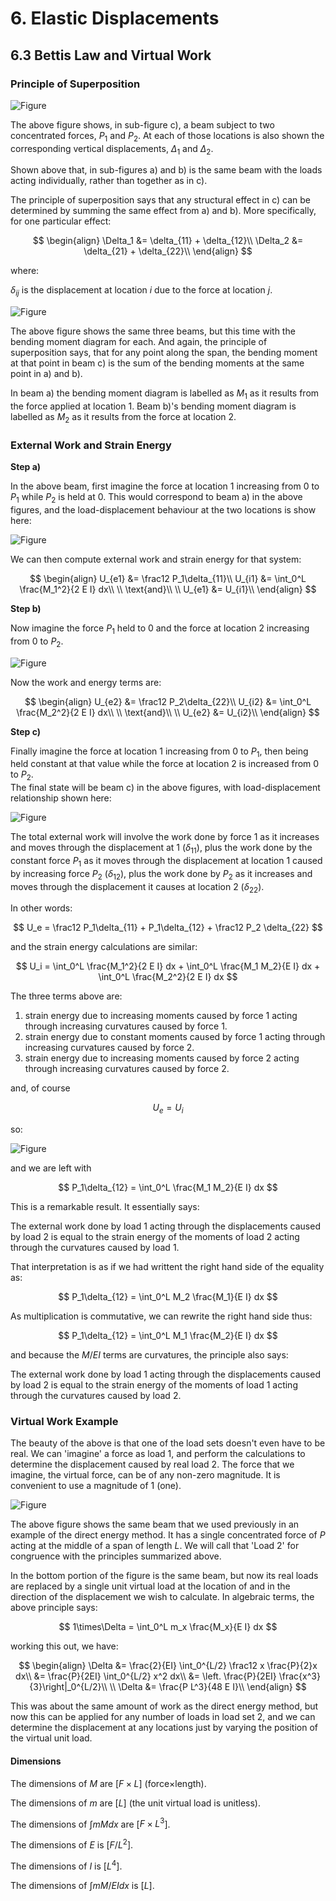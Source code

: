 # 6. Elastic Displacements

## 6.3 Bettis Law and Virtual Work

### Principle of Superposition

![Figure](../../../images/displacements/workenergy/bending-1.svg)

The above figure shows, in sub-figure c), a beam subject to two concentrated forces, 
$P_1$ and $P_2$.  At each of those locations is also shown the corresponding
vertical displacements, $\Delta_1$ and $\Delta_2$.

Shown above that, in sub-figures a) and b) is the same beam with the loads
acting individually, rather than together as in c).

The principle of superposition says that any structural effect in 
c) can be determined by summing the same effect from a) and b).
More specifically, for one particular effect:

$$
\begin{align}
\Delta_1 &= \delta_{11} + \delta_{12}\\
\Delta_2 &= \delta_{21} + \delta_{22}\\
\end{align}
$$

where:

$\delta_{ij}$ is the displacement at location $i$ due to the force at location $j$.

![Figure](../../../images/displacements/workenergy/bending-2.svg)

The above figure shows the same three beams, but this time with the
bending moment diagram for each.  And again, the principle of superposition
says, that for any point along the span, the bending moment at that point in beam c)
is the sum of the bending moments at the same point in a) and b).

In beam a) the bending moment diagram is labelled as $M_1$ as it results
from the force applied at location 1.  Beam b)'s bending moment diagram
is labelled as $M_2$ as it results from the force at location 2.

### External Work and Strain Energy

__Step a)__

In the above beam, first imagine the force at location 1 increasing from 0 to
$P_1$ while $P_2$ is held at 0.  This would correspond to beam a) in the above figures,
and the load-displacement behaviour at the two locations is show here:

![Figure](../../../images/displacements/workenergy/bending-1-a.svg)

We can then compute external work and strain energy for that system:

$$
\begin{align}
U_{e1} &= \frac12 P_1\delta_{11}\\
U_{i1} &= \int_0^L \frac{M_1^2}{2 E I} dx\\
\\
\text{and}\\
\\
U_{e1} &= U_{i1}\\
\end{align}
$$

__Step b)__

Now imagine the force $P_1$ held to 0 and the force at location 2
increasing from 0 to $P_2$.

![Figure](../../../images/displacements/workenergy/bending-1-b.svg)

Now the work and energy terms are:

$$
\begin{align}
U_{e2} &= \frac12 P_2\delta_{22}\\
U_{i2} &= \int_0^L \frac{M_2^2}{2 E I} dx\\
\\
\text{and}\\
\\
U_{e2} &= U_{i2}\\
\end{align}
$$

__Step c)__

Finally imagine the force at location 1 increasing from 0 to $P_1$, then being held constant
at that value while the force at location 2 is increased from 0 to $P_2$.  
The final state will be beam c) in the above figures, with load-displacement
relationship shown here:

![Figure](../../../images/displacements/workenergy/bending-1-c.svg)

The total external work will involve the work done by force 1 as it increases and moves through
the displacement at 1 ($\delta_{11}$), 
plus the work done by the constant force $P_1$ as it moves through
the displacement at location 1 caused by increasing force $P_2$ ($\delta_{12}$), 
plus the work done by $P_2$
as it increases and moves through the displacement it causes at location 2 ($\delta_{22}$).

In other words:

$$
U_e = \frac12 P_1\delta_{11} + P_1\delta_{12} + \frac12 P_2 \delta_{22}
$$

and the strain energy calculations are similar:

$$
U_i = \int_0^L \frac{M_1^2}{2 E I} dx + \int_0^L \frac{M_1 M_2}{E I} dx + 
      \int_0^L \frac{M_2^2}{2 E I} dx
$$

The three terms above are:
1. strain energy due to increasing moments caused by force 1 acting through increasing
   curvatures caused by force 1.
1. strain energy due to constant moments caused by force 1 acting through increasing
   curvatures caused by force 2.
1. strain energy due to increasing moments caused by force 2 acting through increasing
   curvatures caused by force 2.
   
and, of course

$$
U_e = U_i
$$
 
 so:
 
![Figure](../../../images/displacements/workenergy/bending-3.svg)

and we are left with

$$
 P_1\delta_{12} =  \int_0^L \frac{M_1 M_2}{E I} dx
$$

This is a remarkable result.  It essentially says:

<div class="admonition important">
The external work done by load 1 acting through the
displacements caused by load 2 is equal to
the strain energy of the moments of load 2
acting through the curvatures caused by load 1.
</div>

That interpretation is as if we had writtent the right hand side of the equality as:

$$
 P_1\delta_{12} =  \int_0^L M_2 \frac{M_1}{E I} dx
$$

As multiplication is commutative, we can rewrite the right hand side thus:

$$
 P_1\delta_{12} =  \int_0^L M_1 \frac{M_2}{E I} dx
$$

and because the $M/EI$ terms are curvatures, the principle also says:

<div class="admonition important">
The external work done by load 1 acting through the
displacements caused by load 2 is equal to
the strain energy of the moments of load 1
acting through the curvatures caused by load 2.
</div>

### Virtual Work Example

The beauty of the above is that one of the load sets doesn't
even have to be real.  We can 'imagine' a force as load 1,
and perform the calculations to determine the displacement
caused by real load 2.  The force that we imagine, the virtual force, 
can be of any
non-zero magnitude.  It is convenient to use a magnitude of 1 (one).

 ![Figure](../../../images/displacements/workenergy/vw-example-1.svg)

The above figure shows the same beam that we used previously
in an example of the direct energy method. It has a single concentrated
force of $P$ acting at the middle of a span of length $L$.  We will call
that 'Load 2' for congruence with the principles summarized above.

In the bottom portion of the figure is the same beam, but now its
real loads are replaced by a single unit virtual load at the location
of and in the direction of the displacement we wish to calculate.
In algebraic terms, the above principle says:

$$
1\times\Delta = \int_0^L m_x \frac{M_x}{E I} dx
$$

working this out, we have:

$$
\begin{align}
\Delta &= \frac{2}{EI} \int_0^{L/2} \frac12 x \frac{P}{2}x dx\\
  &= \frac{P}{2EI} \int_0^{L/2} x^2 dx\\
  &= \left. \frac{P}{2EI} \frac{x^3}{3}\right|_0^{L/2}\\
\\
\Delta &= \frac{P L^3}{48 E I}\\
\end{align}
$$

This was about the same amount of work as the direct energy
method, but now this can be applied for any number of loads
in load set 2, and we can determine the displacement at
any locations just by varying the position of the virtual
unit load.

#### Dimensions

The dimensions of $M$ are [$F\times L$] (force$\times$length).

The dimensions of $m$ are [$L$] (the unit virtual load is unitless).

The dimensions of $\int m M dx$ are [$F\times L^3$].

The dimensions of $E$ is [$F/L^2$].

The dimensions of $I$ is [$L^4$].

The dimensions of $\int m M / E I dx$ is [$L$].
